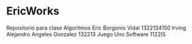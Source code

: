 # EricWorks
Repositorio para clase Algoritmos
Eric Borgonio Vidal 1322134150
Irving Alejandro Angeles Gonzalez 132213
Juego Uno
Software
1122IS
